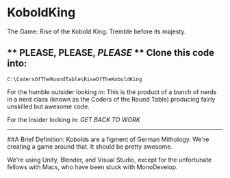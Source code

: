 # KoboldKing
The Game:  Rise of the Kobold King.  Tremble before its majesty.

## ** PLEASE, PLEASE, _PLEASE_ ** Clone this code into:
`C:\CodersOfTheRoundTable\RiseOfTheKoboldKing`

For the humble outsider looking in:  This is the product of a bunch of nerds in a nerd class (known as the Coders of the Round Table) producing fairly unskilled but awesome code.

For the Insider looking in:  _GET BACK TO WORK_  

***
##A Brief Definition:
Kobolds are a figment of German Mithology.  We're creating a game around that.  It should be pretty awesome.

We're using Unity, Blender, and Visual Studio, except for the unfortunate fellows with Macs, who have been stuck with MonoDevelop. 
